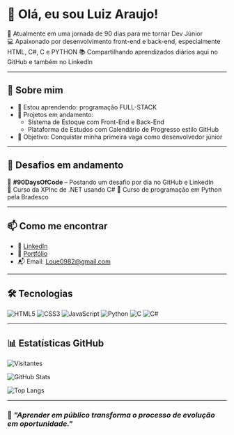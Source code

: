 # 👋 Olá, eu sou Luiz Araujo!

🎯 Atualmente em uma jornada de 90 dias para me tornar Dev Júnior  
💻 Apaixonado por desenvolvimento front-end e back-end, especialmente HTML, C#, C e PYTHON
📚 Compartilhando aprendizados diários aqui no GitHub e também no LinkedIn  

---

## 🚀 Sobre mim

- 🌱 Estou aprendendo: programação FULL-STACK
- 🔧 Projetos em andamento:  
  - Sistema de Estoque com Front-End e Back-End  
  - Plataforma de Estudos com Calendário de Progresso estilo GitHub  
- 🎯 Objetivo: Conquistar minha primeira vaga como desenvolvedor júnior

---

## 🧠 Desafios em andamento

🔸 **#90DaysOfCode** – Postando um desafio por dia no GitHub e LinkedIn  
🔸 Curso da XPInc de .NET usando C#
🔸 Curso de programação em Python pela Bradesco

---

## 📫 Como me encontrar

- 💼 [LinkedIn]([https://linkedin.com/in/SEU-USUARIO-AQUI](https://www.linkedin.com/in/luiz-ara%C3%BAjo-19a349320/))  
- 🧠 [Portfólio]([https://SEU-PORTFOLIO-AQUI.com](https://sites.google.com/view/luizx?usp=sharing))  
- 📬 Email: Loue0982@gmail.com

---

## 🛠️ Tecnologias

![HTML5](https://img.shields.io/badge/HTML5-E34F26?style=for-the-badge&logo=html5&logoColor=fff)
![CSS3](https://img.shields.io/badge/CSS3-1572B6?style=for-the-badge&logo=css3&logoColor=fff)
![JavaScript](https://img.shields.io/badge/JavaScript-F7DF1E?style=for-the-badge&logo=javascript&logoColor=000)
![Python](https://img.shields.io/badge/Python-3776AB?style=for-the-badge&logo=python&logoColor=fff)
![C](https://img.shields.io/badge/C-00599C?style=for-the-badge&logo=c&logoColor=fff)
![C#](https://img.shields.io/badge/C%23-239120?style=for-the-badge&logo=c-sharp&logoColor=fff)

---

## 📊 Estatísticas GitHub

<!-- Visitas ao perfil -->
![Visitantes](https://komarev.com/ghpvc/?username=SEU-USUARIO-AQUI&color=blue)

<!-- Estatísticas -->
![GitHub Stats](https://github-readme-stats.vercel.app/api?username=SEU-USUARIO-AQUI&show_icons=true&theme=tokyonight)

<!-- Linguagens mais usadas -->
![Top Langs](https://github-readme-stats.vercel.app/api/top-langs/?username=SEU-USUARIO-AQUI&layout=compact&theme=tokyonight)

---

### 📌 *"Aprender em público transforma o processo de evolução em oportunidade."*
